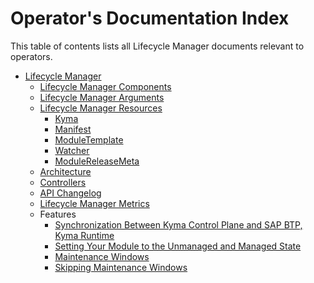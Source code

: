 # Operator's Documentation Index

This table of contents lists all Lifecycle Manager documents relevant to operators.

* [Lifecycle Manager](../../README.md)
  * [Lifecycle Manager Components](../contributor/11-components.md)
  * [Lifecycle Manager Arguments](../contributor/12-klm-arguments.md)
  * [Lifecycle Manager Resources](../contributor/resources/README.md)
    * [Kyma](../contributor/resources/01-kyma.md)
    * [Manifest](../contributor/resources/02-manifest.md)
    * [ModuleTemplate](../contributor/resources/03-moduletemplate.md)
    * [Watcher](../contributor/resources/04-watcher.md)
    * [ModuleReleaseMeta](../contributor/resources/05-modulereleasemeta.md)
  * [Architecture](../contributor/01-architecture.md)
  * [Controllers](../contributor/02-controllers.md)
  * [API Changelog](../contributor/05-api-changelog.md)
  * [Lifecycle Manager Metrics](../contributor/09-metrics.md)
  * Features
    * [Synchronization Between Kyma Control Plane and SAP BTP, Kyma Runtime](../contributor/08-kcp-skr-synchronization.md)
    * [Setting Your Module to the Unmanaged and Managed State](../user/02-unmanaging-modules.md)
    * [Maintenance Windows](../contributor/10-maintenance-windows.md)
    * [Skipping Maintenance Windows](../user/03-skipping-maintenance-windows.md)

